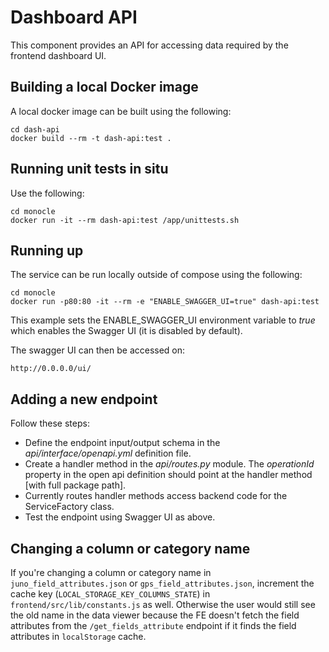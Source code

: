# Dashboard API
This component provides an API for accessing data required by the frontend dashboard UI.

## Building a local Docker image
A local docker image can be built using the following:
```
cd dash-api
docker build --rm -t dash-api:test .
```

## Running unit tests in situ
Use the following:
```
cd monocle
docker run -it --rm dash-api:test /app/unittests.sh
```

## Running up
The service can be run locally outside of compose using the following:
```
cd monocle
docker run -p80:80 -it --rm -e "ENABLE_SWAGGER_UI=true" dash-api:test
```

This example sets the ENABLE_SWAGGER_UI environment variable to *true*
which enables the Swagger UI (it is disabled by default).

The swagger UI can then be accessed on:
```
http://0.0.0.0/ui/
```

## Adding a new endpoint
Follow these steps:
* Define the endpoint input/output schema in the *api/interface/openapi.yml* definition file.
* Create a handler method in the *api/routes.py* module. The *operationId* property in the open api definition should point at the handler method [with full package path].
* Currently routes handler methods access backend code for the ServiceFactory class.
* Test the endpoint using Swagger UI as above.

## Changing a column or category name

If you're changing a column or category name in `juno_field_attributes.json` or 
`gps_field_attributes.json`, increment the cache key 
(`LOCAL_STORAGE_KEY_COLUMNS_STATE`) in `frontend/src/lib/constants.js` as well. 
Otherwise the user would still see the old name in the data viewer because the 
FE doesn't fetch the field attributes from the `/get_fields_attribute` endpoint 
if it finds the field attributes in `localStorage` cache.

